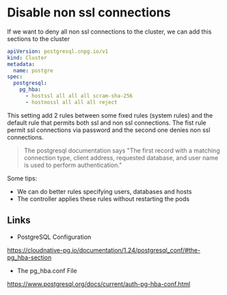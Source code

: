 # Disable non ssl connections

If we want to deny all non ssl connections to the cluster, we can add this sections to the cluster

```yaml
apiVersion: postgresql.cnpg.io/v1
kind: Cluster
metadata:
  name: postgre
spec:
  postgresql:
    pg_hba:
      - hostssl all all all scram-sha-256
      - hostnossl all all all reject
```

This setting add 2 rules between some fixed rules (system rules) and the default rule that permits both ssl and non ssl connections.
The fist rule permit ssl connections via password and the second one denies non ssl connections.

> The postgresql documentation says "The first record with a matching connection type, client address, requested database, and user name is used to perform authentication."

Some tips:

- We can do better rules specifying users, databases and hosts
- The controller applies these rules without restarting the pods

## Links

- PostgreSQL Configuration

<https://cloudnative-pg.io/documentation/1.24/postgresql_conf/#the-pg_hba-section>

- The pg_hba.conf File

<https://www.postgresql.org/docs/current/auth-pg-hba-conf.html>
